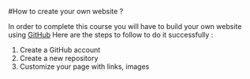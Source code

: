 #How to create your own website ?

In order to complete this course you will have to build your own website using [GitHub](https://github.com/)
Here are the steps to follow to do it successfully :

1. Create a GitHub account
2. Create a new repository
3. Customize your page with links, images 

